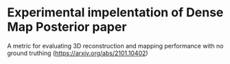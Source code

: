 # Experimental impelentation of Dense Map Posterior paper
A metric for evaluating 3D reconstruction and mapping performance with no ground truthing (https://arxiv.org/abs/2101.10402)
